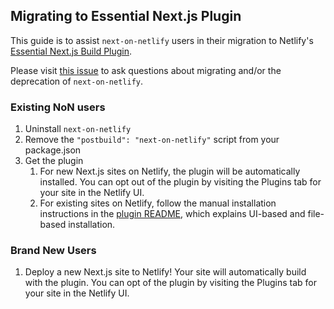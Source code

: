 ## Migrating to Essential Next.js Plugin

This guide is to assist `next-on-netlify` users in their migration to Netlify's [Essential Next.js Build Plugin](https://github.com/netlify/netlify-plugin-nextjs).

Please visit [this issue](https://github.com/netlify/next-on-netlify/issues/176) to ask questions about migrating and/or the deprecation of `next-on-netlify`.

### Existing NoN users

1. Uninstall `next-on-netlify`
2. Remove the `"postbuild": "next-on-netlify"` script from your package.json
3. Get the plugin
    1. For new Next.js sites on Netlify, the plugin will be automatically installed. You can opt out of the plugin by visiting the Plugins tab for your site in the Netlify UI.
    2. For existing sites on Netlify, follow the manual installation instructions in the [plugin README](https://github.com/netlify/netlify-plugin-nextjs#installation-and-configuration), which explains UI-based and file-based installation.

### Brand New Users

1. Deploy a new Next.js site to Netlify! Your site will automatically build with the plugin. You can opt of the plugin by visiting the Plugins tab for your site in the Netlify UI.
